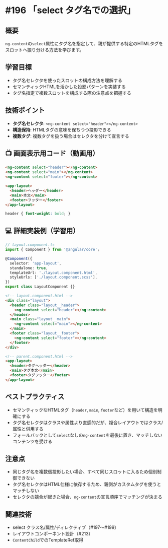 # #196 「select タグ名での選択」

## 概要
`ng-content`の`select`属性にタグ名を指定して、親が提供する特定のHTMLタグをスロットへ振り分ける方法を学びます。

## 学習目標
- タグ名セレクタを使ったスロットの構成方法を理解する
- セマンティックHTMLを活かした投影パターンを実装する
- タグ名指定で複数スロットを構成する際の注意点を把握する

## 技術ポイント
- **タグ名セレクタ**: `<ng-content select="header"></ng-content>`
- **構造保持**: HTMLタグの意味を保ちつつ投影できる
- **複数タグ**: 複数タグを扱う場合はセレクタを分けて宣言する

## 📺 画面表示用コード（動画用）

```html
<ng-content select="header"></ng-content>
<ng-content select="main"></ng-content>
<ng-content select="footer"></ng-content>
```

```html
<app-layout>
  <header>ヘッダー</header>
  <main>本文</main>
  <footer>フッター</footer>
</app-layout>
```

```scss
header { font-weight: bold; }
```

## 💻 詳細実装例（学習用）
```typescript
// layout.component.ts
import { Component } from '@angular/core';

@Component({
  selector: 'app-layout',
  standalone: true,
  templateUrl: './layout.component.html',
  styleUrls: ['./layout.component.scss'],
})
export class LayoutComponent {}
```

```html
<!-- layout.component.html -->
<div class="layout">
  <header class="layout__header">
    <ng-content select="header"></ng-content>
  </header>
  <main class="layout__main">
    <ng-content select="main"></ng-content>
  </main>
  <footer class="layout__footer">
    <ng-content select="footer"></ng-content>
  </footer>
</div>
```

```html
<!-- parent.component.html -->
<app-layout>
  <header>タグヘッダー</header>
  <main>タグ本文</main>
  <footer>タグフッター</footer>
</app-layout>
```

## ベストプラクティス
- セマンティックなHTMLタグ（`header`, `main`, `footer`など）を用いて構造を明確にする
- タグ名セレクタはクラスや属性より直感的だが、複合レイアウトではクラス/属性と併用する
- フォールバックとして`select`なしの`ng-content`を最後に置き、マッチしないコンテンツを受ける

## 注意点
- 同じタグ名を複数個投影したい場合、すべて同じスロットに入るため個別制御できない
- タグ名セレクタはHTML仕様に依存するため、親側がカスタムタグを使うとマッチしない
- セレクタの競合が起きた場合、`ng-content`の宣言順序でマッチングが決まる

## 関連技術
- select クラス名/属性/ディレクティブ（#197〜#199）
- レイアウトコンポーネント設計（#213）
- `ContentChild`でのTemplateRef取得


